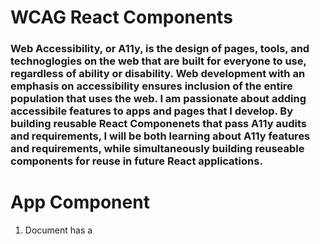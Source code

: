# WCAG React Components
### Web Accessibility, or A11y, is the design of pages, tools, and technoglogies on the web that are built for everyone to use, regardless of ability or disability. Web development with an emphasis on accessibility ensures inclusion of the entire population that uses the web. I am passionate about adding accessibile features to apps and pages that I develop. By building reusable React Componenets that pass A11y audits and requirements, I will be both learning about A11y features and requirements, while simultaneously building reuseable components for reuse in future React applications. 

# App Component
1. Document has a <title> element
2. <html> element has a [lang] attribute
3. <html> element has a valid value for its [lang] attribute
4. [user-scalable="no"] is not used in the <meta name="viewport"> element and the [maximum-scale] attribute is not less than 5.

# Button Component
### Passed Audits in Google Chrome
1. [aria-*] attributes match their roles
2. [aria-*] attributes have valid values
3. [aria-*] attributes are valid and not misspelled
4. Buttons have an accessible name
5. Background and foreground colors have a sufficient contrast ratio
6. No element has a [tabindex] value greater than 0

# Inert Polyfills
### WICG GH [https://github.com/WICG/inert](https://github.com/WICG/inert)
#### The inert attribute/property allows web authors to mark parts of the DOM tree as inert. This means, when a node is inert, the user agent must act as if the node was absent for the purposes of targeting user interaction events, they may ignore the node for the purposes of text search user interfaces, and may prevent the user from selecting text in that node. 
#### Think of a Side Drawer Menu - you may want the elements inside it unfocusable (by mouse, pointer events, or keyboard tabbing) unless it is selected. Otherwise, the user might be tabbing through a page and the focus will disapper.

# Resources
### W3C [https://www.w3.org/](https://www.w3.org/)
### ReactJS [https://reactjs.org/docs/accessibility.html](https://reactjs.org/docs/accessibility.html)
### Google Chrome Developers [https://www.youtube.com/watch?v=fGLp_gfMMGU&list=PLNYkxOF6rcICWx0C9LVWWVqvHlYJyqw7g&index=29](https://www.youtube.com/watch?v=fGLp_gfMMGU&list=PLNYkxOF6rcICWx0C9LVWWVqvHlYJyqw7g&index=29)

Goals:
Inert Polyfill - Work on adding the close button on sidedrawer, arias, toggles, and keybaord additions needed.
Contact Data - work on building out the a11y and test
Loading Component - alerts using when page is loading
Annoucements Component - messaging announcements
